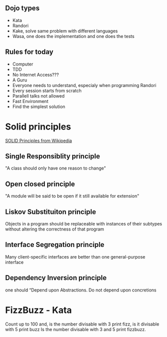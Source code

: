 Dojo types
----------

- Kata
- Randori
- Kake, solve same problem with different languages
- Wasa, one does the implementation and one does the tests

Rules for today
---------------

- Computer
- TDD
- No Internet Access???
- A Guru
- Everyone needs to understand, especialy when programming Randori
- Every session starts from scratch
- Parallell talks not allowed
- Fast Environment
- Find the simplest solution

Solid principles
================
[SOLID Principles from Wikipedia](https://en.wikipedia.org/wiki/SOLID_(object-oriented_design))

Single Responsiblity principle
------------------------------

"A class should only have one reason to change"

Open closed principle
---------------------

"A module will be said to be open if it still available for extension"

Liskov Substituiton principle
-----------------------------
Objects in a program should be replaceable with instances of their subtypes without altering the correctness of that program

Interface Segregation principle
-------------------------------
Many client-specific interfaces are better than one general-purpose interface

Dependency Inversion principle
------------------------------
one should “Depend upon Abstractions. Do not depend upon concretions

FizzBuzz - Kata
===============

Count up to 100 and, is the number divisable with 3 print fizz, is it divisable with 5 print buzz
Is the number divisable with 3 and 5 print fizzbuzz.

